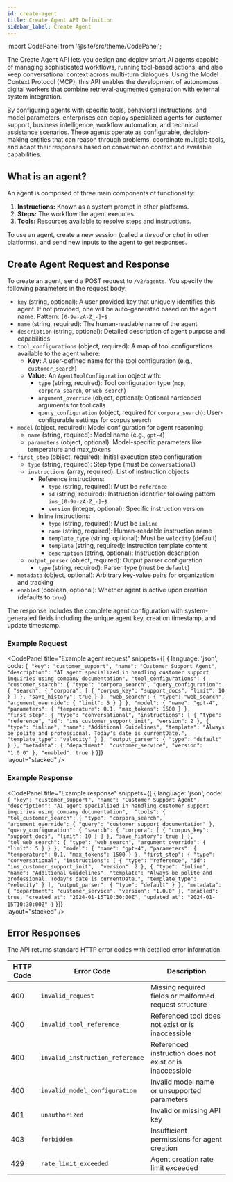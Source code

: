 ```yaml
---
id: create-agent
title: Create Agent API Definition
sidebar_label: Create Agent
---
```


import CodePanel from '@site/src/theme/CodePanel';

The Create Agent API lets you design and deploy smart AI agents capable of 
managing sophisticated workflows, running tool-based actions, and 
also keep conversational context across multi-turn dialogues. Using the Model 
Context Protocol (MCP), this API enables the development of autonomous digital 
workers that combine retrieval-augmented generation with external system 
integration.

By configuring agents with specific tools, behavioral instructions, and model 
parameters, enterprises can deploy specialized agents for customer support, 
business intelligence, workflow automation, and technical assistance scenarios. 
These agents operate as configurable, decision-making entities that can reason
through problems, coordinate multiple tools, and adapt their responses based on 
conversation context and available capabilities.

## What is an agent?

An agent is comprised of three main components of functionality:

1. **Instructions:** Known as a system prompt in other platforms.
2. **Steps:** The workflow the agent executes.
3. **Tools:** Resources available to resolve steps and instructions.

To use an agent, create a new session (called a _thread_ or _chat_ in other 
platforms), and send new inputs to the agent to get responses.

## Create Agent Request and Response

To create an agent, send a POST request to `/v2/agents`. You specify the 
following parameters in the request body:

- `key` (string, optional): A user provided key that uniquely identifies this agent. 
  If not provided, one will be auto-generated based on the agent name. Pattern: `[0-9a-zA-Z_-]+$`
- `name` (string, required): The human-readable name of the agent
- `description` (string, optional): Detailed description of agent purpose and capabilities
- `tool_configurations` (object, required): A map of tool configurations available to the agent where:
  - **Key:** A user-defined name for the tool configuration (e.g., `customer_search`)
  - **Value:** An `AgentToolConfiguration` object with:
    - `type` (string, required): Tool configuration type (`mcp`, `corpora_search`, or `web_search`)
    - `argument_override` (object, optional): Optional hardcoded arguments for tool calls
    - `query_configuration` (object, required for `corpora_search`): User-configurable settings for corpus search
- `model` (object, required): Model configuration for agent reasoning
  - `name` (string, required): Model name (e.g., `gpt-4`)
  - `parameters` (object, optional): Model-specific parameters like temperature and max_tokens
- `first_step` (object, required): Initial execution step configuration
  - `type` (string, required): Step type (must be `conversational`)
  - `instructions` (array, required): List of instruction objects
    - Reference instructions:
      - `type` (string, required): Must be `reference`
      - `id` (string, required): Instruction identifier following pattern `ins_[0-9a-zA-Z_-]+$`
      - `version` (integer, optional): Specific instruction version
    - Inline instructions:
      - `type` (string, required): Must be `inline`
      - `name` (string, required): Human-readable instruction name
      - `template_type` (string, optional): Must be `velocity` (default)
      - `template` (string, required): Instruction template content
      - `description` (string, optional): Instruction description
  - `output_parser` (object, required): Output parser configuration
    - `type` (string, required): Parser type (must be `default`)
- `metadata` (object, optional): Arbitrary key-value pairs for organization and tracking
- `enabled` (boolean, optional): Whether agent is active upon creation (defaults to `true`)

The response includes the complete agent configuration with system-generated fields including the unique agent key, creation timestamp, and update timestamp.

### Example Request

<CodePanel
  title="Example agent request"
  snippets={[
    {
      language: 'json',
      code: `{
  "key": "customer_support",
  "name": "Customer Support Agent", 
  "description": "AI agent specialized in handling customer support inquiries using company documentation",
  "tool_configurations": {
    "customer_search": {
      "type": "corpora_search",
      "query_configuration": {
        "search": {
          "corpora": [
            {
              "corpus_key": "support_docs",
              "limit": 10
            }
          ]
        },
        "save_history": true
      }
    },
    "web_search": {
      "type": "web_search",
      "argument_override": {
        "limit": 5
      }
    }
  },
  "model": {
    "name": "gpt-4",
    "parameters": {
      "temperature": 0.1,
      "max_tokens": 1500
    }
  },
  "first_step": {
    "type": "conversational",
    "instructions": [
      {
        "type": "reference",
        "id": "ins_customer_support_init",
        "version": 2
      },
      {
        "type": "inline",
        "name": "Additional Guidelines",
        "template": "Always be polite and professional. Today's date is currentDate.",
        "template_type": "velocity"
      }
    ],
    "output_parser": {
      "type": "default"
    }
  },
  "metadata": {
    "department": "customer_service",
    "version": "1.0.0"
  },
  "enabled": true
}`
    }]}  
  layout="stacked"
/>

### Example Response

<CodePanel
  title="Example response"
  snippets={[
    {
      language: 'json',
      code: `{
  "key": "customer_support",
  "name": "Customer Support Agent",
  "description": "AI agent specialized in handling customer support inquiries using company documentation", 
  "tools": {
    "tol_customer_search": {
      "type": "corpora_search",
      "argument_override": {
        "query": "customer support documentation"
      },
      "query_configuration": {
        "search": {
          "corpora": [
            {
              "corpus_key": "support_docs",
              "limit": 10
            }
          ]
        },
        "save_history": true
      }
    },
    "tol_web_search": {
      "type": "web_search",
      "argument_override": {
        "limit": 5
      }
    }
  },
  "model": {
    "name": "gpt-4",
    "parameters": {
      "temperature": 0.1,
      "max_tokens": 1500
    }
  },
  "first_step": {
    "type": "conversational",
    "instructions": [
      {
        "type": "reference",
        "id": "ins_customer_support_init", 
        "version": 2
      },
      {
        "type": "inline",
        "name": "Additional Guidelines",
        "template": "Always be polite and professional. Today's date is currentDate.",
        "template_type": "velocity"
      }
    ],
    "output_parser": {
      "type": "default"
    }
  },
  "metadata": {
    "department": "customer_service",
    "version": "1.0.0"
  },
  "enabled": true,
  "created_at": "2024-01-15T10:30:00Z",
  "updated_at": "2024-01-15T10:30:00Z"
}`
    }]}  
  layout="stacked"
/>

## Error Responses

The API returns standard HTTP error codes with detailed error information:

| HTTP Code | Error Code | Description |
|-----------|------------|-------------|
| 400 | `invalid_request` | Missing required fields or malformed request structure |
| 400 | `invalid_tool_reference` | Referenced tool does not exist or is inaccessible |
| 400 | `invalid_instruction_reference` | Referenced instruction does not exist or is inaccessible |
| 400 | `invalid_model_configuration` | Invalid model name or unsupported parameters |
| 401 | `unauthorized` | Invalid or missing API key |
| 403 | `forbidden` | Insufficient permissions for agent creation |
| 429 | `rate_limit_exceeded` | Agent creation rate limit exceeded |
